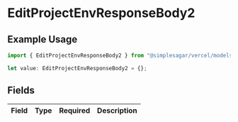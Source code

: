 # EditProjectEnvResponseBody2

## Example Usage

```typescript
import { EditProjectEnvResponseBody2 } from "@simplesagar/vercel/models/editprojectenvop.js";

let value: EditProjectEnvResponseBody2 = {};
```

## Fields

| Field       | Type        | Required    | Description |
| ----------- | ----------- | ----------- | ----------- |